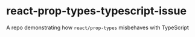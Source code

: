 # react-prop-types-typescript-issue
A repo demonstrating how `react/prop-types` misbehaves with TypeScript
